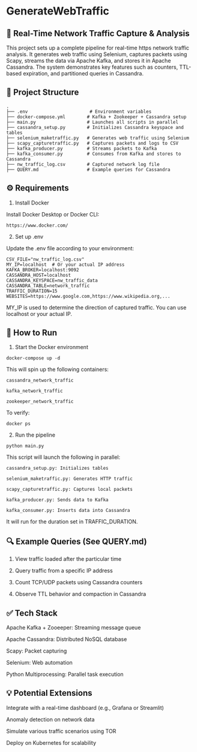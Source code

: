 # GenerateWebTraffic
## 📡 Real-Time Network Traffic Capture & Analysis

This project sets up a complete pipeline for real-time https network traffic analysis. It generates web traffic using Selenium, captures packets using Scapy, streams the data via Apache Kafka, and stores it in Apache Cassandra. The system demonstrates key features such as counters, TTL-based expiration, and partitioned queries in Cassandra.

## 📁 Project Structure
```
.
├── .env                       # Environment variables
├── docker-compose.yml        # Kafka + Zookeeper + Cassandra setup
├── main.py                   # Launches all scripts in parallel
├── cassandra_setup.py        # Initializes Cassandra keyspace and tables
├── selenium_maketraffic.py   # Generates web traffic using Selenium
├── scapy_capturetraffic.py   # Captures packets and logs to CSV
├── kafka_producer.py         # Streams packets to Kafka
├── kafka_consumer.py         # Consumes from Kafka and stores to Cassandra
├── nw_traffic_log.csv        # Captured network log file
├── QUERY.md                  # Example queries for Cassandra
```

## ⚙️ Requirements

1. Install Docker

Install Docker Desktop or Docker CLI:

```
https://www.docker.com/
```

2. Set up .env

Update the .env file according to your environment:
```
CSV_FILE="nw_traffic_log.csv"
MY_IP=localhost  # Or your actual IP address
KAFKA_BROKER=localhost:9092
CASSANDRA_HOST=localhost
CASSANDRA_KEYSPACE=nw_traffic_data
CASSANDRA_TABLE=network_traffic
TRAFFIC_DURATION=15
WEBSITES=https://www.google.com,https://www.wikipedia.org,...
```

 MY_IP is used to determine the direction of captured traffic. You can use localhost or your actual IP.

## 🚀 How to Run

1. Start the Docker environment
```
docker-compose up -d
```

This will spin up the following containers:

```
cassandra_network_traffic

kafka_network_traffic

zookeeper_network_traffic
```

To verify:

```
docker ps
```

2. Run the pipeline

```
python main.py
```

This script will launch the following in parallel:

```
cassandra_setup.py: Initializes tables

selenium_maketraffic.py: Generates HTTP traffic

scapy_capturetraffic.py: Captures local packets

kafka_producer.py: Sends data to Kafka

kafka_consumer.py: Inserts data into Cassandra
```

It will run for the duration set in TRAFFIC_DURATION.

## 🔍 Example Queries (See QUERY.md)

  1. View traffic loaded after the particular time

  2. Query traffic from a specific IP address

  3. Count TCP/UDP packets using Cassandra counters

  4. Observe TTL behavior and compaction in Cassandra

## ✅ Tech Stack

Apache Kafka + Zooeeper: Streaming message queue

Apache Cassandra: Distributed NoSQL database

Scapy: Packet capturing

Selenium: Web automation

Python Multiprocessing: Parallel task execution

## 💡 Potential Extensions

Integrate with a real-time dashboard (e.g., Grafana or Streamlit)

Anomaly detection on network data

Simulate various traffic scenarios using TOR

Deploy on Kubernetes for scalability




